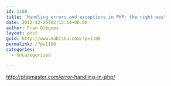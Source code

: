 ```yaml
---
id: 1108
title: 'Handling errors and exceptions in PHP: the right way'
date: 2012-12-25T02:13:14+00:00
author: Fran Diéguez
layout: post
guid: http://www.mabishu.com/?p=1108
permalink: /?p=1108
categories:
  - Uncategorized

---
```

<a href="http://phpmaster.com/error-handling-in-php/?utm_source=feedburner&amp;utm_medium=feed&amp;utm_campaign=Feed%3A+PHPMaster_feed+%28PHPMaster%29">http://phpmaster.com/error-handling-in-php/</a>